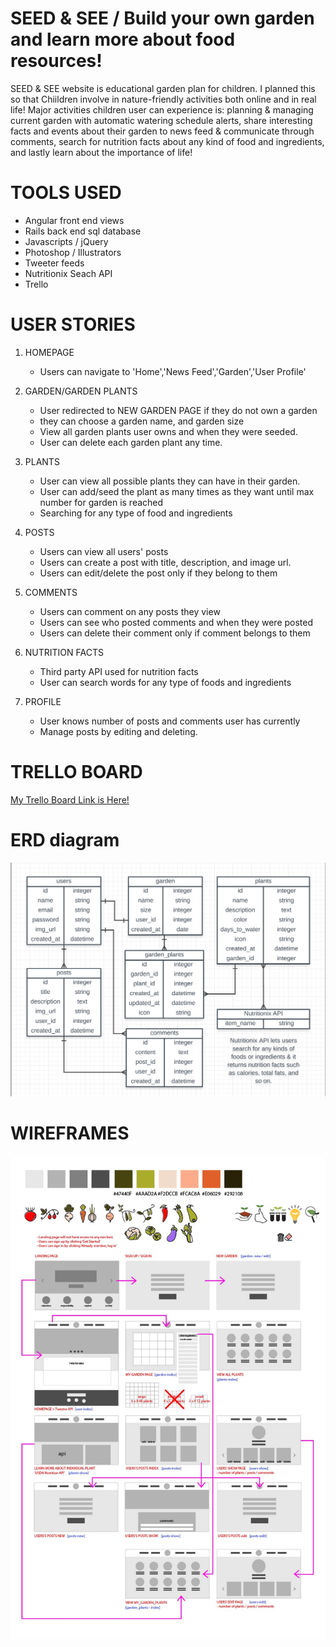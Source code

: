 # SEED & SEE / Build your own garden and learn more about food resources! 
SEED & SEE website is educational garden plan for children. I planned this so that Chiildren involve in nature-friendly activities both online and in real life! Major activities children user can experience is: planning & managing current garden with automatic watering schedule alerts, share interesting facts and events about their garden to news feed & communicate through comments, search for nutrition facts about any kind of food and ingredients, and lastly learn about the importance of life! 

# TOOLS USED
* Angular front end views
* Rails back end sql database
* Javascripts / jQuery
* Photoshop / Illustrators
* Tweeter feeds
* Nutritionix Seach API
* Trello

# USER STORIES
1. HOMEPAGE
	* Users can navigate to 'Home','News Feed','Garden','User Profile'

2. GARDEN/GARDEN PLANTS
	* User redirected to NEW GARDEN PAGE if they do not own a garden
	* they can choose a garden name, and garden size
	* View all garden plants user owns and when they were seeded.
	* User can delete each garden plant any time.

3. PLANTS
	* User can view all possible plants they can have in their garden.
	* User can add/seed the plant as many times as they want until max number for garden is reached
	* Searching for any type of food and ingredients

4. POSTS 
	* Users can view all users' posts
	* Users can create a post with title, description, and image url.
	* Users can edit/delete the post only if they belong to them

5. COMMENTS
	* Users can comment on any posts they view
	* Users can see who posted comments and when they were posted
	* Users can delete their comment only if comment belongs to them

6. NUTRITION FACTS
	* Third party API used for nutrition facts
	* User can search words for any type of foods and ingredients

7. PROFILE
	* User knows number of posts and comments user has currently
	* Manage posts by editing and deleting.
	
# TRELLO BOARD
[My Trello Board Link is Here!](https://trello.com/b/DqNb2Hmn/project-5-seed-see-ruby-on-rails-angular)

# ERD diagram

![](/public/images/seedAndSeeERD.jpg?raw=true)

# WIREFRAMES

![](/public/images/seedAndSeeWireframe.jpg?raw=true)


